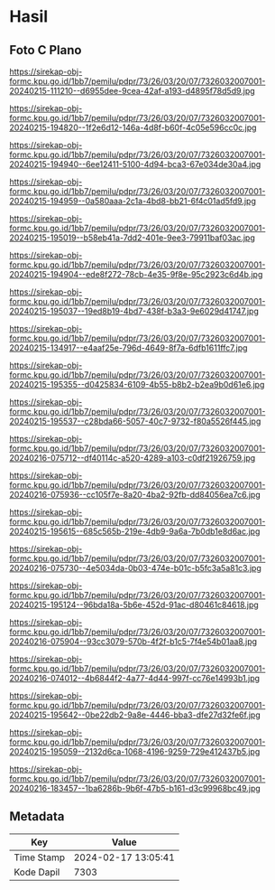# Hasil

## Foto C Plano

https://sirekap-obj-formc.kpu.go.id/1bb7/pemilu/pdpr/73/26/03/20/07/7326032007001-20240215-111210--d6955dee-9cea-42af-a193-d4895f78d5d9.jpg

https://sirekap-obj-formc.kpu.go.id/1bb7/pemilu/pdpr/73/26/03/20/07/7326032007001-20240215-194820--1f2e6d12-146a-4d8f-b60f-4c05e596cc0c.jpg

https://sirekap-obj-formc.kpu.go.id/1bb7/pemilu/pdpr/73/26/03/20/07/7326032007001-20240215-194940--6ee12411-5100-4d94-bca3-67e034de30a4.jpg

https://sirekap-obj-formc.kpu.go.id/1bb7/pemilu/pdpr/73/26/03/20/07/7326032007001-20240215-194959--0a580aaa-2c1a-4bd8-bb21-6f4c01ad5fd9.jpg

https://sirekap-obj-formc.kpu.go.id/1bb7/pemilu/pdpr/73/26/03/20/07/7326032007001-20240215-195019--b58eb41a-7dd2-401e-9ee3-79911baf03ac.jpg

https://sirekap-obj-formc.kpu.go.id/1bb7/pemilu/pdpr/73/26/03/20/07/7326032007001-20240215-194904--ede8f272-78cb-4e35-9f8e-95c2923c6d4b.jpg

https://sirekap-obj-formc.kpu.go.id/1bb7/pemilu/pdpr/73/26/03/20/07/7326032007001-20240215-195037--19ed8b19-4bd7-438f-b3a3-9e6029d41747.jpg

https://sirekap-obj-formc.kpu.go.id/1bb7/pemilu/pdpr/73/26/03/20/07/7326032007001-20240215-134917--e4aaf25e-796d-4649-8f7a-6dfb1611ffc7.jpg

https://sirekap-obj-formc.kpu.go.id/1bb7/pemilu/pdpr/73/26/03/20/07/7326032007001-20240215-195355--d0425834-6109-4b55-b8b2-b2ea9b0d61e6.jpg

https://sirekap-obj-formc.kpu.go.id/1bb7/pemilu/pdpr/73/26/03/20/07/7326032007001-20240215-195537--c28bda66-5057-40c7-9732-f80a5526f445.jpg

https://sirekap-obj-formc.kpu.go.id/1bb7/pemilu/pdpr/73/26/03/20/07/7326032007001-20240216-075712--df40114c-a520-4289-a103-c0df21926759.jpg

https://sirekap-obj-formc.kpu.go.id/1bb7/pemilu/pdpr/73/26/03/20/07/7326032007001-20240216-075936--cc105f7e-8a20-4ba2-92fb-dd84056ea7c6.jpg

https://sirekap-obj-formc.kpu.go.id/1bb7/pemilu/pdpr/73/26/03/20/07/7326032007001-20240215-195615--685c565b-219e-4db9-9a6a-7b0db1e8d6ac.jpg

https://sirekap-obj-formc.kpu.go.id/1bb7/pemilu/pdpr/73/26/03/20/07/7326032007001-20240216-075730--4e5034da-0b03-474e-b01c-b5fc3a5a81c3.jpg

https://sirekap-obj-formc.kpu.go.id/1bb7/pemilu/pdpr/73/26/03/20/07/7326032007001-20240215-195124--96bda18a-5b6e-452d-91ac-d80461c84618.jpg

https://sirekap-obj-formc.kpu.go.id/1bb7/pemilu/pdpr/73/26/03/20/07/7326032007001-20240216-075904--93cc3079-570b-4f2f-b1c5-7f4e54b01aa8.jpg

https://sirekap-obj-formc.kpu.go.id/1bb7/pemilu/pdpr/73/26/03/20/07/7326032007001-20240216-074012--4b6844f2-4a77-4d44-997f-cc76e14993b1.jpg

https://sirekap-obj-formc.kpu.go.id/1bb7/pemilu/pdpr/73/26/03/20/07/7326032007001-20240215-195642--0be22db2-9a8e-4446-bba3-dfe27d32fe6f.jpg

https://sirekap-obj-formc.kpu.go.id/1bb7/pemilu/pdpr/73/26/03/20/07/7326032007001-20240215-195059--2132d6ca-1068-4196-9259-729e412437b5.jpg

https://sirekap-obj-formc.kpu.go.id/1bb7/pemilu/pdpr/73/26/03/20/07/7326032007001-20240216-183457--1ba6286b-9b6f-47b5-b161-d3c99968bc49.jpg


## Metadata

| Key        | Value               |
| ---------- | ------------------- |
| Time Stamp | 2024-02-17 13:05:41 |
| Kode Dapil | 7303                |



